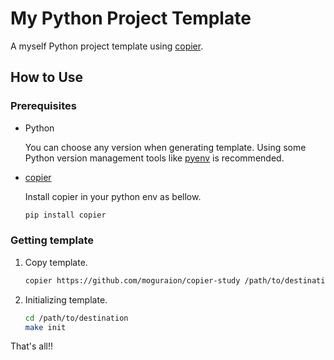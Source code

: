 # My Python Project Template

A myself Python project template using [copier](https://github.com/copier-org/copier).

## How to Use

### Prerequisites

- Python

    You can choose any version when generating template. Using some Python version management tools like [pyenv](https://github.com/pyenv/pyenv) is recommended.

- [copier](https://github.com/copier-org/copier)

    Install copier in your python env as bellow.

    ```sh
    pip install copier
    ```

### Getting template

1. Copy template.

    ```sh
    copier https://github.com/moguraion/copier-study /path/to/destination
    ```

2. Initializing template.

    ```sh
    cd /path/to/destination
    make init
    ```

That's all!!
